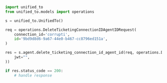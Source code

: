 <!-- Start SDK Example Usage -->


```python
import unified_to
from unified_to.models import operations

s = unified_to.UnifiedTo()

req = operations.DeleteTicketingConnectionIDAgentIDRequest(
    connection_id='corrupti',
    id='9bd9d8d6-9a67-44e0-b467-cc8796ed151a',
)

res = s.agent.delete_ticketing_connection_id_agent_id(req, operations.DeleteTicketingConnectionIDAgentIDSecurity(
    jwt="",
))

if res.status_code == 200:
    # handle response
```
<!-- End SDK Example Usage -->